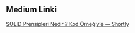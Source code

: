 ## Medium Linki
[SOLID Prensipleri Nedir ? Kod Örneğiyle — Shortly](https://medium.com/@murat-cakmak/solid-prensipleri-nedir-kod-%C3%B6rne%C4%9Fiyle-shortly-178a4294b2e4)